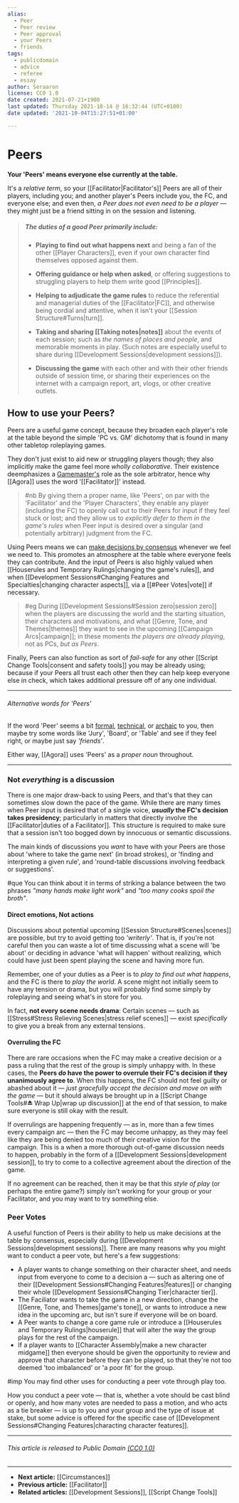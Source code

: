```yaml
---
alias:
  - Peer
  - Peer review
  - Peer approval
  - your Peers
  - friends
tags:
  - publicdomain
  - advice
  - referee
  - essay
author: Seraaron
license: CC0 1.0
date created: 2021-07-21+1900
last updated: Thursday 2021-10-14 @ 16:32:44 (UTC+0100)
date updated: '2021-10-04T15:27:51+01:00'

---
```


# Peers

**Your 'Peers' means everyone else currently at the table.**

It's a _relative term_, so your [[Facilitator|Facilitator's]] Peers are all of their players, including you; and another player's Peers include you, the FC, and everyone else; and even then, _a Peer does not even need to be a player_ — they might just be a friend sitting in on the session and listening.

> ##### The duties of a good Peer primarily include:
>
> -   **Playing to find out what happens next** and being a fan of the other [[Player Characters]], even if your own character find themselves opposed against them.
>
> -   **Offering guidance or help when asked**, or offering suggestions to struggling players to help them write good [[Principles]].
>
> -   **Helping to adjudicate the game rules** to reduce the referential and managerial duties of the [[Facilitator|FC]], and otherwise being cordial and attentive, when it isn't your [[Session Structure#Turns|turn]].
>
> -   **Taking and sharing [[Taking notes|notes]]** about the events of each session; such as _the names of places and people_, and memorable moments in play. (Such notes are especially useful to share during [[Development Sessions|development sessions]]).
>
> -   **Discussing the game** with each other and with their other friends outside of session time, or sharing their experiences on the internet with a campaign report, art, vlogs, or other creative outlets.

## How to use your Peers?

Peers are a useful game concept, because they broaden each player's role at the table beyond the simple 'PC vs. GM' dichotomy that is found in many other tabletop roleplaying games.

They don't just exist to aid new or struggling players though; they also implicitly make the game feel more _wholly collaborative_. Their existence deemphasizes a [Gamemaster's](https://en.wikipedia.org/wiki/Gamemaster) role as the sole arbitrator, hence why [[Agora]] uses the word '[[Facilitator]]' instead.

> #nb
> By giving them a proper name, like 'Peers', on par with the 'Facilitator' and the 'Player Characters', they enable any player (including the FC) to openly call out to their Peers for input if they feel stuck or lost; and they allow us to _explicitly defer to them in the game's rules_ when Peer input is desired over a singular (and potentially arbitrary) judgment from the FC.

Using Peers means we can [make decisions by consensus](https://en.wikipedia.org/wiki/Consensus_decision-making) whenever we feel we need to. This promotes an atmosphere at the table where everyone feels they can contribute. And the input of Peers is also highly valued when [[Houserules and Temporary Rulings|changing the game's rules]], and when [[Development Sessions#Changing Features and Specialties|changing character aspects]], via a [[#Peer Votes|vote]] if necessary.

> #eg
> During [[Development Sessions#Session zero|session zero]] when the players are discussing the world and the starting situation, their characters and motivations, and what [[Genre, Tone, and Themes|themes]] they want to see in the upcoming [[Campaign Arcs|campaign]]; in these moments _the players are already playing_, not as PCs, _but as Peers_.

Finally, Peers can also function as sort of _fail-safe_ for any other [[Script Change Tools|consent and safety tools]] you may be already using; because if your Peers all trust each other then they can help keep everyone else in check, which takes additional pressure off of any one individual.

---

###### Alternative words for 'Peers'

If the word 'Peer' seems a bit [formal](https://en.wikipedia.org/wiki/Peer_group), [technical](https://en.wikipedia.org/wiki/Peer-to-peer), or [archaic](https://en.wikipedia.org/wiki/Peerage) to you, then maybe try some words like 'Jury',  'Board', or 'Table' and see if they feel right, or maybe just say _'friends'_.

Either way, [[Agora]] uses 'Peers' as a _proper noun_ throughout.

---

### Not _everything_ is a discussion

There is one major draw-back to using Peers, and that's that they can sometimes slow down the pace of the game. While there are many times when Peer input is desired that of a single voice, **_usually_ the FC's decision takes presidency**; particularly in matters that directly involve the [[Facilitator|duties of a Facilitator]]. This structure is required to make sure that a session isn't too bogged down by innocuous or semantic discussions.

The main kinds of discussions you _want_ to have with your Peers are those about 'where to take the game next' (in broad strokes), or 'finding and interpreting a given rule', and 'round-table discussions involving feedback or  suggestions'.

#que You can think about it in terms of striking a balance between the two phrases _"many hands make light work"_ and _"too many cooks spoil the broth"_.

#### Direct emotions, Not actions

Discussions about potential upcoming [[Session Structure#Scenes|scenes]] are possible, but try to avoid getting too _'writerly'_. That is, if you're not careful then you can waste a lot of time discussing what a scene will 'be about' or deciding in advance 'what will happen' without realizing, which could have just been spent playing the scene and having more fun.

Remember, one of your duties as a Peer is to _play to find out what happens_, and the FC is there to _play the world_. A scene might not initially seem to have any tension or drama, but you will probably find some simply by roleplaying and seeing what's in store for you.

In fact, **not every scene needs drama**: Certain scenes — such as [[Stress#Stress Relieving Scenes|stress relief scenes]] — exist _specifically_ to give you a break from any external tensions.

#### Overruling the FC

There are rare occasions when the FC may make a creative decision or a pass a ruling that the rest of the group is simply unhappy with. In these cases, the **Peers _do_ have the power to overrule their FC's decision if they unanimously agree to**. When this happens, the FC should not feel guilty or abashed about it — _just gracefully accept the decision and move on with the game_ — but it should always be brought up in a [[Script Change Tools#⏏️ Wrap Up|wrap up discussion]] at the end of that session, to make sure everyone is still okay with the result.

If overrulings are happening frequently — as in, more than a few times every campaign arc — then the FC may become unhappy, as they may feel like they are being denied too much of their creative vision for the campaign. This is a when a more thorough out-of-game discussion needs to happen, probably in the form of a [[Development Sessions|development session]], to try to come to a collective agreement about the direction of the game.

If no agreement can be reached, then it may be that this _style of play_ (or perhaps  the entire game?) simply isn't working for your group or your Facilitator, and you may want to try something else.


### Peer Votes

A useful function of Peers is their ability to help us make decisions at the table by consensus, especially during [[Development Sessions|development sessions]]. There are many reasons why you might want to conduct a peer vote, but here's a few suggestions:
- A player wants to change something on their character sheet, and needs input from everyone to come to a decision a — such as altering one of their [[Development Sessions#Changing Features|features]] or changing their whole [[Development Sessions#Changing Tier|character tier]].
- The Faciliator wants to take the game in a new direction, change the [[Genre, Tone, and Themes|game's tone]], or wants to introduce a new idea in the upcoming arc, but isn't sure if everyone will be on board.
- A Peer wants to change a core game rule or introduce a [[Houserules and Temporary Rulings|houserule]] that will alter the way the group plays for the rest of the campaign. 
- If a player wants to [[Character Assembly|make a new character midgame]] then everyone should be given the opportunity to review and approve that character before they can be played, so that they're not too deemed 'too imbalanced' or 'a poor fit' for the group.

#imp You may find other uses for conducting a peer vote through play too.

How you conduct a peer vote — that is, whether a vote should be cast blind or openly, and how many votes are needed to pass a motion, and who acts as a tie breaker — is up to you and your group and the type of issue at stake, but some advice is offered for the specific case of [[Development Sessions#Changing Features|characting character features]].

---

###### This article is released to Public Domain [(CC0 1.0)](https://creativecommons.org/publicdomain/zero/1.0/)

---

- **Next article:** [[Circumstances]]
- **Previous article:** [[Facilitator]]
- **Related articles:** [[Development Sessions]], [[Script Change Tools]]